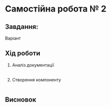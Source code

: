 # Самостійна робота № 2

## Завдання:


Варіант 


## Хід роботи

1. Аналіз документації

|  |   |
|---|---| 

2. Створення компоненту


|  |   |
|---|---| 


## Висновок
